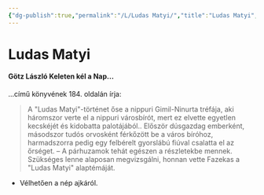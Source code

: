 ```yaml
---
{"dg-publish":true,"permalink":"/L/Ludas Matyi/","title":"Ludas Matyi","created":"2024-01-14T12:17","updated":"2024-10-25T22:34"}
---
```



# Ludas Matyi

#### Götz László Keleten kél a Nap...  

...című könyvének 184. oldalán írja:  
> A "Ludas Matyi"-történet őse a nippuri Gimil-Ninurta tréfája, aki háromszor verte el a nippuri városbírót, mert ez elvette egyetlen kecskéjét és kidobatta palotájából.. Először dúsgazdag emberként, másodszor tudós orvosként férkőzött be a város bíróhoz, harmadszorra pedig egy felbérelt gyorslábú fiúval csalatta el az őrséget. – A párhuzamok tehát egészen a részletekbe mennek. Szükséges lenne alaposan megvizsgálni, honnan vette Fazekas a "Ludas Matyi" alaptémáját.  
- Vélhetően a nép ajkáról.  